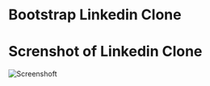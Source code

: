 # Bootstrap Linkedin Clone

# Screnshot of Linkedin Clone 
![Screenshoft](https://www.hizliresim.com/hjcnglz][img]https://i.hizliresim.com/hjcnglz.png)
